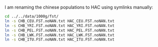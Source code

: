 I am renaming the chinese populations to HAC using symlinks manually:
```bash
cd ../../data/1000g/fst/
ln -s CHB_CEU.FST.noNAN.txt HAC_CEU.FST.noNAN.txt
ln -s CHB_YRI.FST.noNAN.txt HAC_YRI.FST.noNAN.txt
ln -s CHB_PEL.FST.noNAN.txt HAC_PEL.FST.noNAN.txt
ln -s CHB_LWK.FST.noNAN.txt HAC_LWK.FST.noNAN.txt
ln -s CHB_ITU.FST.noNAN.txt HAC_ITU.FST.noNAN.txt
```
